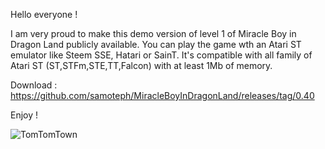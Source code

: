 Hello everyone ! 

I am very proud to make this demo version of level 1 of Miracle Boy in Dragon Land publicly available.
You can play the game wth an Atari ST emulator like Steem SSE, Hatari or SainT.
It's compatible with all family of Atari ST (ST,STFm,STE,TT,Falcon) with at least 1Mb of memory.

Download : https://github.com/samoteph/MiracleBoyInDragonLand/releases/tag/0.40

Enjoy !

![TomTomTown](https://github.com/samoteph/MiracleBoyInDragonLand/assets/19349553/0a410cb6-cec4-44f8-b258-66d14bd9c622)

